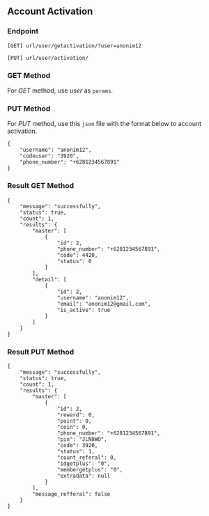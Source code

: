 ## Account Activation

### Endpoint
````
[GET] url/user/getactivation/?user=anonim12
````
````
[PUT] url/user/activation/ 
````

### GET Method 
For *GET* method, use *user* as ``params``.

### PUT Method
For *PUT* method, use this ``json`` file with the format below to account activation.
````
{
    "username": "anonim12",
    "codeuser": "3920",
    "phone_number": "+6281234567891"
}
````

### Result GET Method
````
{
    "message": "successfully",
    "status": true,
    "count": 1,
    "results": {
        "master": [
            {
                "id": 2,
                "phone_number": "+6281234567891",
                "code": 4420,
                "status": 0
            }
        ],
        "detail": [
            {
                "id": 2,
                "username": "anonim12",
                "email": "anonim12@gmail.com",
                "is_active": true
            }
        ]
    }
}
````
### Result PUT Method
````
{
    "message": "successfully",
    "status": true,
    "count": 1,
    "results": {
        "master": [
            {
                "id": 2,
                "reward": 0,
                "point": 0,
                "coin": 0,
                "phone_number": "+6281234567891",
                "pin": "JLN8WO",
                "code": 3920,
                "status": 1,
                "count_referal": 0,
                "idgetplus": "0",
                "membergetplus": "0",
                "extradata": null
            }
        ],
        "message_refferal": false
    }
}
````